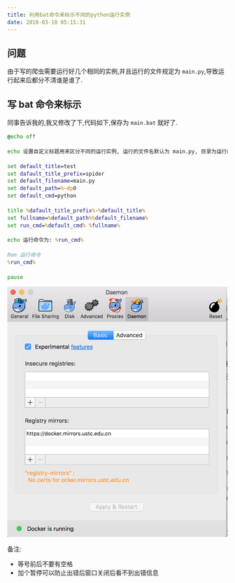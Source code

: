 ```yaml
---
title: 利用bat命令来标示不同的python运行实例
date: 2018-03-18 05:15:31
---
```


## 问题
由于写的爬虫需要运行好几个相同的实例,并且运行的文件规定为 `main.py`,导致运行起来后都分不清谁是谁了.

## 写 bat 命令来标示
同事告诉我的,我又修改了下,代码如下,保存为 `main.bat` 就好了.
```bat
@echo off

echo 设置自定义标题用来区分不同的运行实例, 运行的文件名默认为 main.py, 目录为运行的 bat 文件目录

set default_title=test
set dafault_title_prefix=spider
set default_filename=main.py
set default_path=%~dp0
set default_cmd=python

title %dafault_title_prefix%-%default_title%
set fullname=%default_path%%default_filename%
set run_cmd=%default_cmd% %fullname%

echo 运行命令为: %run_cmd%

Rem 运行命令
%run_cmd%

pause
```
![main.bat](/assert/2018-02-22.png)


备注:    
- 等号前后不要有空格
- 加个暂停可以防止出错后窗口关闭后看不到出错信息